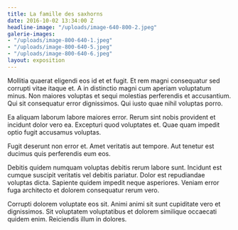 ```yaml
---
title: La famille des saxhorns
date: 2016-10-02 13:34:00 Z
headline-image: "/uploads/image-640-800-2.jpeg"
galerie-images:
- "/uploads/image-800-640-1.jpeg"
- "/uploads/image-800-640-5.jpeg"
- "/uploads/image-800-640-6.jpeg"
layout: exposition
---
```


Mollitia quaerat eligendi eos id et et fugit.
Et rem magni consequatur sed corrupti vitae itaque et. A in distinctio magni cum aperiam voluptatum minus. Non maiores voluptas et sequi molestias perferendis et accusantium. Qui sit consequatur error dignissimos. Qui iusto quae nihil voluptas porro.

Ea aliquam laborum labore maiores error. Rerum sint nobis provident et incidunt dolor vero ea. Excepturi quod voluptates et. Quae quam impedit optio fugit accusamus voluptas.

Fugit deserunt non error et. Amet veritatis aut tempore. Aut tenetur est ducimus quis perferendis eum eos.

Debitis quidem numquam voluptas debitis rerum labore sunt. Incidunt est cumque suscipit veritatis vel debitis pariatur. Dolor est repudiandae voluptas dicta. Sapiente quidem impedit neque asperiores. Veniam error fuga architecto et dolorem consequatur rerum vero.

Corrupti dolorem voluptate eos sit. Animi animi sit sunt cupiditate vero et dignissimos. Sit voluptatem voluptatibus et dolorem similique occaecati quidem enim. Reiciendis illum in dolores.
